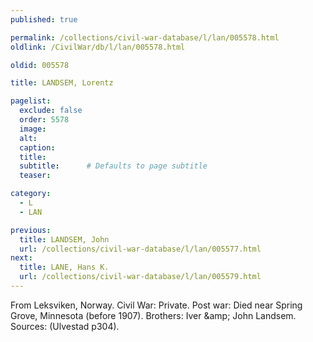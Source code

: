 ```yaml
---
published: true

permalink: /collections/civil-war-database/l/lan/005578.html
oldlink: /CivilWar/db/l/lan/005578.html

oldid: 005578

title: LANDSEM, Lorentz

pagelist:
  exclude: false
  order: 5578
  image: 
  alt:
  caption:
  title:
  subtitle:      # Defaults to page subtitle
  teaser:

category: 
  - L 
  - LAN

previous:
  title: LANDSEM, John
  url: /collections/civil-war-database/l/lan/005577.html  
next:
  title: LANE, Hans K.
  url: /collections/civil-war-database/l/lan/005579.html   
---
```

From Leksviken, Norway. Civil War: Private. Post war: Died near Spring Grove, Minnesota (before 1907). Brothers: Iver &amp;amp; John Landsem. Sources: (Ulvestad p304).